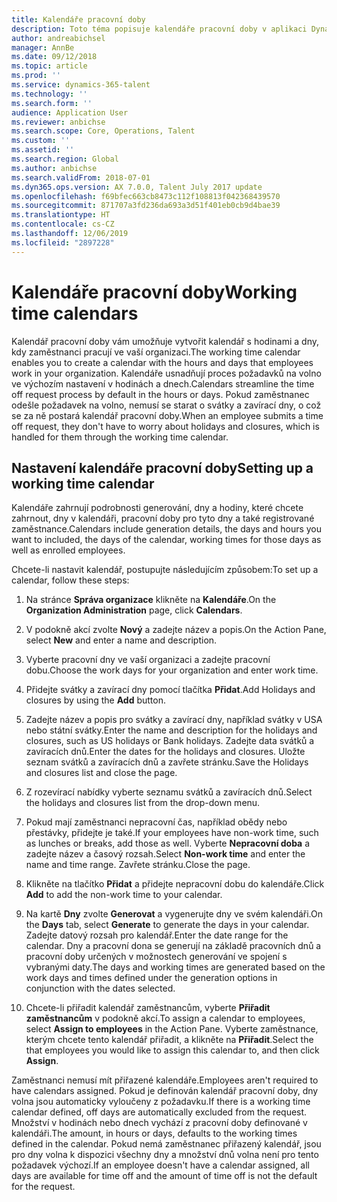 ```yaml
---
title: Kalendáře pracovní doby
description: Toto téma popisuje kalendáře pracovní doby v aplikaci Dynamics 365 Talent - Core HR a zároveň způsob jejich nastavení.
author: andreabichsel
manager: AnnBe
ms.date: 09/12/2018
ms.topic: article
ms.prod: ''
ms.service: dynamics-365-talent
ms.technology: ''
ms.search.form: ''
audience: Application User
ms.reviewer: anbichse
ms.search.scope: Core, Operations, Talent
ms.custom: ''
ms.assetid: ''
ms.search.region: Global
ms.author: anbichse
ms.search.validFrom: 2018-07-01
ms.dyn365.ops.version: AX 7.0.0, Talent July 2017 update
ms.openlocfilehash: f69bfec663cb8473c112f108813f042368439570
ms.sourcegitcommit: 871707a3fd236da693a3d51f401eb0cb9d4bae39
ms.translationtype: HT
ms.contentlocale: cs-CZ
ms.lasthandoff: 12/06/2019
ms.locfileid: "2897228"
---
```

# <a name="working-time-calendars"></a><span data-ttu-id="2b0d5-103">Kalendáře pracovní doby</span><span class="sxs-lookup"><span data-stu-id="2b0d5-103">Working time calendars</span></span>

<span data-ttu-id="2b0d5-104">Kalendář pracovní doby vám umožňuje vytvořit kalendář s hodinami a dny, kdy zaměstnanci pracují ve vaší organizaci.</span><span class="sxs-lookup"><span data-stu-id="2b0d5-104">The working time calendar enables you to create a calendar with the hours and days that employees work in your organization.</span></span> <span data-ttu-id="2b0d5-105">Kalendáře usnadňují proces požadavků na volno ve výchozím nastavení v hodinách a dnech.</span><span class="sxs-lookup"><span data-stu-id="2b0d5-105">Calendars streamline the time off request process by default in the hours or days.</span></span> <span data-ttu-id="2b0d5-106">Pokud zaměstnanec odešle požadavek na volno, nemusí se starat o svátky a zavírací dny, o což se za ně postará kalendář pracovní doby.</span><span class="sxs-lookup"><span data-stu-id="2b0d5-106">When an employee submits a time off request, they don't have to worry about holidays and closures, which is handled for them through the working time calendar.</span></span>

## <a name="setting-up-a-working-time-calendar"></a><span data-ttu-id="2b0d5-107">Nastavení kalendáře pracovní doby</span><span class="sxs-lookup"><span data-stu-id="2b0d5-107">Setting up a working time calendar</span></span>

<span data-ttu-id="2b0d5-108">Kalendáře zahrnují podrobnosti generování, dny a hodiny, které chcete zahrnout, dny v kalendáři, pracovní doby pro tyto dny a také registrované zaměstnance.</span><span class="sxs-lookup"><span data-stu-id="2b0d5-108">Calendars include generation details, the days and hours you want to included, the days of the calendar, working times for those days as well as enrolled employees.</span></span> 

<span data-ttu-id="2b0d5-109">Chcete-li nastavit kalendář, postupujte následujícím způsobem:</span><span class="sxs-lookup"><span data-stu-id="2b0d5-109">To set up a calendar, follow these steps:</span></span>

1. <span data-ttu-id="2b0d5-110">Na stránce **Správa organizace** klikněte na **Kalendáře**.</span><span class="sxs-lookup"><span data-stu-id="2b0d5-110">On the **Organization Administration** page, click **Calendars**.</span></span>

2. <span data-ttu-id="2b0d5-111">V podokně akcí zvolte **Nový** a zadejte název a popis.</span><span class="sxs-lookup"><span data-stu-id="2b0d5-111">On the Action Pane, select **New** and enter a name and description.</span></span>

3. <span data-ttu-id="2b0d5-112">Vyberte pracovní dny ve vaší organizaci a zadejte pracovní dobu.</span><span class="sxs-lookup"><span data-stu-id="2b0d5-112">Choose the work days for your organization and enter work time.</span></span>

4. <span data-ttu-id="2b0d5-113">Přidejte svátky a zavírací dny pomocí tlačítka **Přidat**.</span><span class="sxs-lookup"><span data-stu-id="2b0d5-113">Add Holidays and closures by using the **Add** button.</span></span>

5. <span data-ttu-id="2b0d5-114">Zadejte název a popis pro svátky a zavírací dny, například svátky v USA nebo státní svátky.</span><span class="sxs-lookup"><span data-stu-id="2b0d5-114">Enter the name and description for the holidays and closures, such as US holidays or Bank holidays.</span></span> <span data-ttu-id="2b0d5-115">Zadejte data svátků a zavíracích dnů.</span><span class="sxs-lookup"><span data-stu-id="2b0d5-115">Enter the dates for the holidays and closures.</span></span> <span data-ttu-id="2b0d5-116">Uložte seznam svátků a zavíracích dnů a zavřete stránku.</span><span class="sxs-lookup"><span data-stu-id="2b0d5-116">Save the Holidays and closures list and close the page.</span></span>

6. <span data-ttu-id="2b0d5-117">Z rozevírací nabídky vyberte seznamu svátků a zavíracích dnů.</span><span class="sxs-lookup"><span data-stu-id="2b0d5-117">Select the holidays and closures list from the drop-down menu.</span></span>

7. <span data-ttu-id="2b0d5-118">Pokud mají zaměstnanci nepracovní čas, například obědy nebo přestávky, přidejte je také.</span><span class="sxs-lookup"><span data-stu-id="2b0d5-118">If your employees have non-work time, such as lunches or breaks, add those as well.</span></span> <span data-ttu-id="2b0d5-119">Vyberte **Nepracovní doba** a zadejte název a časový rozsah.</span><span class="sxs-lookup"><span data-stu-id="2b0d5-119">Select **Non-work time** and enter the name and time range.</span></span> <span data-ttu-id="2b0d5-120">Zavřete stránku.</span><span class="sxs-lookup"><span data-stu-id="2b0d5-120">Close the page.</span></span> 

8. <span data-ttu-id="2b0d5-121">Klikněte na tlačítko **Přidat** a přidejte nepracovní dobu do kalendáře.</span><span class="sxs-lookup"><span data-stu-id="2b0d5-121">Click **Add** to add the non-work time to your calendar.</span></span>

9. <span data-ttu-id="2b0d5-122">Na kartě **Dny** zvolte **Generovat** a vygenerujte dny ve svém kalendáři.</span><span class="sxs-lookup"><span data-stu-id="2b0d5-122">On the **Days** tab, select **Generate** to generate the days in your calendar.</span></span> <span data-ttu-id="2b0d5-123">Zadejte datový rozsah pro kalendář.</span><span class="sxs-lookup"><span data-stu-id="2b0d5-123">Enter the date range for the calendar.</span></span> <span data-ttu-id="2b0d5-124">Dny a pracovní dona se generují na základě pracovních dnů a pracovní doby určených v možnostech generování ve spojení s vybranými daty.</span><span class="sxs-lookup"><span data-stu-id="2b0d5-124">The days and working times are generated based on the work days and times defined under the generation options in conjunction with the dates selected.</span></span>

10. <span data-ttu-id="2b0d5-125">Chcete-li přiřadit kalendář zaměstnancům, vyberte **Přiřadit zaměstnancům** v podokně akcí.</span><span class="sxs-lookup"><span data-stu-id="2b0d5-125">To assign a calendar to employees, select **Assign to employees** in the Action Pane.</span></span> <span data-ttu-id="2b0d5-126">Vyberte zaměstnance, kterým chcete tento kalendář přiřadit, a klikněte na **Přiřadit**.</span><span class="sxs-lookup"><span data-stu-id="2b0d5-126">Select the that employees you would like to assign this calendar to, and then click **Assign**.</span></span>

<span data-ttu-id="2b0d5-127">Zaměstnanci nemusí mít přiřazené kalendáře.</span><span class="sxs-lookup"><span data-stu-id="2b0d5-127">Employees aren't required to have calendars assigned.</span></span> <span data-ttu-id="2b0d5-128">Pokud je definován kalendář pracovní doby, dny volna jsou automaticky vyloučeny z požadavku.</span><span class="sxs-lookup"><span data-stu-id="2b0d5-128">If there is a working time calendar defined, off days are automatically excluded from the request.</span></span> <span data-ttu-id="2b0d5-129">Množství v hodinách nebo dnech vychází z pracovní doby definované v kalendáři.</span><span class="sxs-lookup"><span data-stu-id="2b0d5-129">The amount, in hours or days, defaults to the working times defined in the calendar.</span></span> <span data-ttu-id="2b0d5-130">Pokud nemá zaměstnanec přiřazený kalendář, jsou pro dny volna k dispozici všechny dny a množství dnů volna není pro tento požadavek výchozí.</span><span class="sxs-lookup"><span data-stu-id="2b0d5-130">If an employee doesn't have a calendar assigned, all days are available for time off and the amount of time off is not the default for the request.</span></span> 
